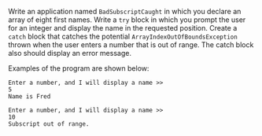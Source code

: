 Write an application named `BadSubscriptCaught` in which you declare an array of eight first names. Write a `try` block in which you prompt the user for an integer and display the name in the requested position. Create a `catch` block that catches the potential `ArrayIndexOutOfBoundsException` thrown when the user enters a number that is out of range. The catch block also should display an error message.

Examples of the program are shown below: 

```
Enter a number, and I will display a name >> 
5
Name is Fred
```
```
Enter a number, and I will display a name >> 
10
Subscript out of range.
```

